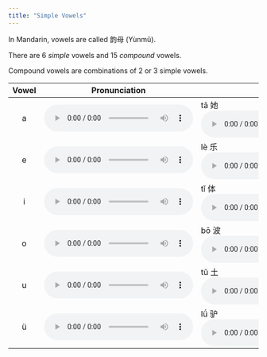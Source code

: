 ```yaml
---
title: "Simple Vowels"
---
```


In Mandarin, vowels are called 韵母 (Yùnmǔ).

There are 6 *simple* vowels and 15 *compound* vowels.

Compound vowels are combinations of 2 or 3 simple vowels.

 Vowel | Pronunciation | Example
:-------------: | ------------- | -------------
a  | <audio controls src="/assets/audio/0001.wav" class="audio-control" /> | <span class="audio-control">tā 她 <audio controls src="/assets/audio/0001-1.wav" class="audio-control" /></span>
e  | <audio controls src="/assets/audio/0002.wav" class="audio-control" /> | <span class="audio-control">lè 乐 <audio controls src="/assets/audio/0002-1.wav" class="audio-control" /></span>
i	| <audio controls src="/assets/audio/0003.wav" class="audio-control" /> | <span class="audio-control">tǐ 体 <audio controls src="/assets/audio/0003-1.wav" class="audio-control" /></span>
o	| <audio controls src="/assets/audio/0004.wav" class="audio-control" /> | <span class="audio-control">bō 波 <audio controls src="/assets/audio/0004-1.wav" class="audio-control" /></span>
u	| <audio controls src="/assets/audio/0005.wav" class="audio-control" /> | <span class="audio-control">tǔ 土 <audio controls src="/assets/audio/0005-1.wav" class="audio-control" /></span>
ü	| <audio controls src="/assets/audio/0006.wav" class="audio-control" /> | <span class="audio-control">lǘ 驴 <audio controls src="/assets/audio/0006-1.wav" class="audio-control" /></span>
